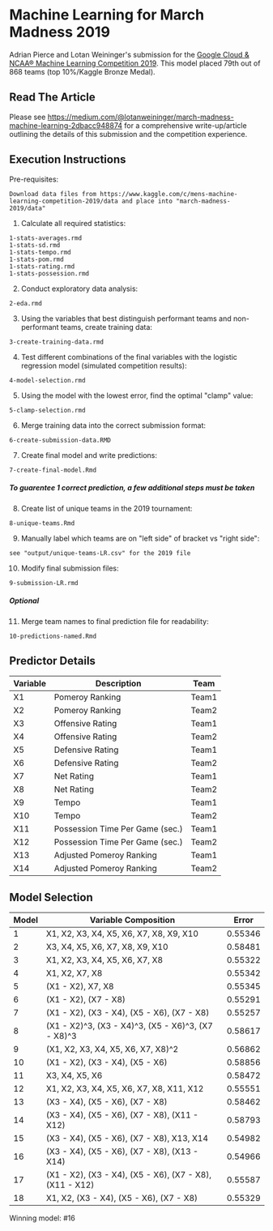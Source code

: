 # Machine Learning for March Madness 2019
Adrian Pierce and Lotan Weininger's submission for the <a href='https://www.kaggle.com/c/mens-machine-learning-competition-2019' target="_blank">Google Cloud & NCAA® Machine Learning Competition 2019</a>. This model placed 79th out of 868 teams (top 10%/Kaggle Bronze Medal).

## Read The Article

Please see https://medium.com/@lotanweininger/march-madness-machine-learning-2dbacc948874 for a comprehensive write-up/article outlining the details of this submission and the competition experience.

## Execution Instructions

Pre-requisites:
~~~~
Download data files from https://www.kaggle.com/c/mens-machine-learning-competition-2019/data and place into "march-madness-2019/data"
~~~~

1. Calculate all required statistics:
~~~~
1-stats-averages.rmd
1-stats-sd.rmd
1-stats-tempo.rmd
1-stats-pom.rmd
1-stats-rating.rmd
1-stats-possession.rmd
~~~~

2. Conduct exploratory data analysis:
~~~~
2-eda.rmd
~~~~~~~~

3. Using the variables that best distinguish performant teams and non-performant teams, create training data:
~~~~
3-create-training-data.rmd
~~~~~~~~

4. Test different combinations of the final variables with the logistic regression model (simulated competition results):
~~~~
4-model-selection.rmd
~~~~~~~~

5. Using the model with the lowest error, find the optimal "clamp" value:
~~~~
5-clamp-selection.rmd
~~~~~~~~

6. Merge training data into the correct submission format:
~~~~
6-create-submission-data.RMD
~~~~~~~~

7. Create final model and write predictions:
~~~~
7-create-final-model.Rmd
~~~~~~~~

##### To guarentee 1 correct prediction, a few additional steps must be taken

8. Create list of unique teams in the 2019 tournament:
~~~~
8-unique-teams.Rmd
~~~~~~~~

9. Manually label which teams are on "left side" of bracket vs "right side":
~~~~
see "output/unique-teams-LR.csv" for the 2019 file
~~~~~~~~

10. Modify final submission files:
~~~~
9-submission-LR.rmd
~~~~~~~~

##### Optional

11. Merge team names to final prediction file for readability:
~~~~
10-predictions-named.Rmd
~~~~~~~~

## Predictor Details

| ﻿Variable | Description                     | Team  |
|----------|---------------------------------|-------|
| X1       | Pomeroy Ranking                 | Team1 |
| X2       | Pomeroy Ranking                 | Team2 |
| X3       | Offensive Rating                | Team1 |
| X4       | Offensive Rating                | Team2 |
| X5       | Defensive Rating                | Team1 |
| X6       | Defensive Rating                | Team2 |
| X7       | Net Rating                      | Team1 |
| X8       | Net Rating                      | Team2 |
| X9       | Tempo                           | Team1 |
| X10      | Tempo                           | Team2 |
| X11      | Possession Time Per Game (sec.) | Team1 |
| X12      | Possession Time Per Game (sec.) | Team2 |
| X13      | Adjusted Pomeroy Ranking        | Team1 |
| X14      | Adjusted Pomeroy Ranking        | Team2 |

## Model Selection

| ﻿Model | Variable Composition                                    | Error   |
|-------|---------------------------------------------------------|---------|
| 1     | X1, X2, X3, X4, X5, X6, X7, X8, X9, X10                 | 0.55346 |
| 2     | X3, X4, X5, X6, X7, X8, X9, X10                         | 0.58481 |
| 3     | X1, X2, X3, X4, X5, X6, X7, X8                          | 0.55322 |
| 4     | X1, X2, X7, X8                                          | 0.55342 |
| 5     | (X1 - X2), X7, X8                                       | 0.55345 |
| 6     | (X1 - X2), (X7 - X8)                                    | 0.55291 |
| 7     | (X1 - X2), (X3 - X4), (X5 - X6), (X7  - X8)             | 0.55257 |
| 8     | (X1 - X2)^3, (X3 - X4)^3, (X5 - X6)^3, (X7 - X8)^3      | 0.58617 |
| 9     | (X1, X2, X3, X4, X5, X6, X7, X8)^2                      | 0.56862 |
| 10    | (X1 - X2), (X3 - X4), (X5 - X6)                         | 0.58856 |
| 11    | X3, X4, X5, X6                                          | 0.58472 |
| 12    | X1, X2, X3, X4, X5, X6, X7, X8, X11, X12                | 0.55551 |
| 13    | (X3 - X4), (X5 - X6), (X7 - X8)                         | 0.58462 |
| 14    | (X3 - X4), (X5 - X6), (X7 - X8), (X11 - X12)            | 0.58793 |
| 15    | (X3 - X4), (X5 - X6), (X7 - X8), X13, X14               | 0.54982 |
| 16    | (X3 - X4), (X5 - X6), (X7 - X8), (X13 - X14)            | 0.54966 |
| 17    | (X1 - X2), (X3 - X4), (X5 - X6), (X7 - X8), (X11 - X12) | 0.55587 |
| 18    | X1, X2, (X3 - X4), (X5 - X6), (X7 - X8)                 | 0.55329 |

Winning model: #16
